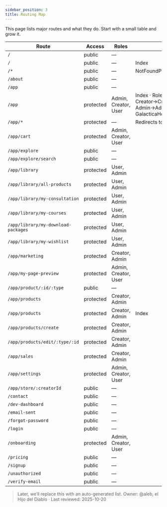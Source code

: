 ```yaml
---
sidebar_position: 3
title: Routing Map
---
```


This page lists major routes and what they do. Start with a small table and grow it.

| Route | Access | Roles | Notes |
|---|---|---|---|
| `/` | public | — |  |
| `/` | public | — | Index |
| `/*` | public | — | NotFoundPage |
| `/about` | public | — |  |
| `/app` | public | — |  |
| `/app` | protected | Admin, Creator, User | Index · Role-based landing: Creator→CreatorDashboard, Admin→AdminPage, else GalacticaHome |
| `/app/*` | protected | — | Redirects to /app |
| `/app/cart` | protected | Admin, Creator, User |  |
| `/app/explore` | public | — |  |
| `/app/explore/search` | public | — |  |
| `/app/library` | protected | User, Admin |  |
| `/app/library/all-products` | protected | User, Admin |  |
| `/app/library/my-consultation` | protected | User, Admin |  |
| `/app/library/my-courses` | protected | User, Admin |  |
| `/app/library/my-download-packages` | protected | User, Admin |  |
| `/app/library/my-wishlist` | protected | User, Admin |  |
| `/app/marketing` | protected | Creator, Admin |  |
| `/app/my-page-preview` | protected | Admin, Creator, User |  |
| `/app/product/:id/:type` | public | — |  |
| `/app/products` | protected | Creator, Admin |  |
| `/app/products` | protected | Creator, Admin | Index |
| `/app/products/create` | protected | Creator, Admin |  |
| `/app/products/edit/:type/:id` | protected | Creator, Admin |  |
| `/app/sales` | protected | Creator, Admin |  |
| `/app/settings` | protected | Admin, Creator, User |  |
| `/app/store/:creatorId` | public | — |  |
| `/contact` | public | — |  |
| `/dev-dashboard` | public | — |  |
| `/email-sent` | public | — |  |
| `/forgot-password` | public | — |  |
| `/login` | public | — |  |
| `/onboarding` | protected | Admin, Creator, User |  |
| `/pricing` | public | — |  |
| `/signup` | public | — |  |
| `/unauthorized` | public | — |  |
| `/verify-email` | public | — |  |


> Later, we’ll replace this with an auto-generated list.
> Owner: @aleb, el Hijo del Diablo · Last reviewed: 2025-10-20

